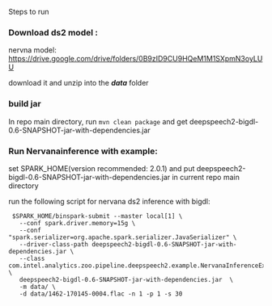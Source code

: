 Steps to run

### Download ds2 model :

nervna model:
https://drive.google.com/drive/folders/0B9zID9CU9HQeM1M1SXpmN3oyLUU

download it and unzip into the ***data*** folder

### build jar
In repo main directory, run ```mvn clean package``` and get deepspeech2-bigdl-0.6-SNAPSHOT-jar-with-dependencies.jar

### Run Nervanainference with example:

set SPARK_HOME(version recommended: 2.0.1) and put deepspeech2-bigdl-0.6-SNAPSHOT-jar-with-dependencies.jar in current repo 
main directory

run the following script for nervana ds2 inference with bigdl:

```shell
 $SPARK_HOME/binspark-submit --master local[1] \
   --conf spark.driver.memory=15g \
   --conf "spark.serializer=org.apache.spark.serializer.JavaSerializer" \
   --driver-class-path deepspeech2-bigdl-0.6-SNAPSHOT-jar-with-dependencies.jar \
   --class com.intel.analytics.zoo.pipeline.deepspeech2.example.NervanaInferenceExample \
   deepspeech2-bigdl-0.6-SNAPSHOT-jar-with-dependencies.jar  \
   -m data/ \
   -d data/1462-170145-0004.flac -n 1 -p 1 -s 30

   ```



